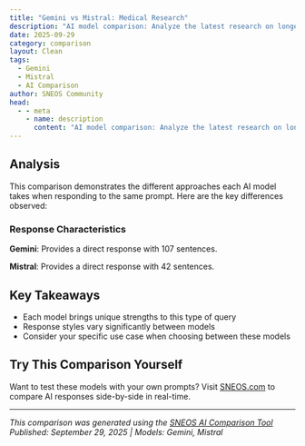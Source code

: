 ```yaml
---
title: "Gemini vs Mistral: Medical Research"
description: "AI model comparison: Analyze the latest research on longevity supplements - what actually works?..."
date: 2025-09-29
category: comparison
layout: Clean
tags:
  - Gemini
  - Mistral
  - AI Comparison
author: SNEOS Community
head:
  - - meta
    - name: description
      content: "AI model comparison: Analyze the latest research on longevity supplements - what actually works?..."
---
```


<ChatComparison
  title="Gemini vs Mistral: Medical Research"
  prompt="Analyze the latest research on longevity supplements - what actually works?"
  :responses='{
    "Gemini": "Okay, let\u0027s delve into the fascinating (and often hyped) world of longevity supplements and analyze what the latest research suggests actually has a potential impact, separating the wheat from the chaff.\n\n**Important Disclaimer:**  This is a rapidly evolving field.  Research findings can change, and what shows promise in animal studies may not translate to humans.  *Always consult with your doctor or a qualified healthcare professional before taking any supplements, especially if you have existing health conditions or are taking medications.*  This information is for informational purposes only and is not a substitute for professional medical advice.\n\n**Key Considerations Before Evaluating Supplements:**\n\n*   **Human Studies are Crucial:**  Much of the initial research on longevity supplements is done on model organisms like yeast, worms (C. elegans), fruit flies, and mice. While these are valuable starting points, **human studies are essential** to determine if the effects translate to humans, and if the dosages are safe and effective.\n*   **Mechanism of Action:** Understanding *how* a substance is supposed to work can help evaluate its potential. Does it target a known aging pathway (e.g., cellular senescence, mTOR, sirtuins, autophagy)? Is there a plausible explanation for its purported benefits?\n*   **Dosage and Bioavailability:**  The dosage used in studies matters.  Also, can the body effectively absorb and utilize the substance (bioavailability)?  Some substances may be poorly absorbed, rendering oral supplementation ineffective.\n*   **Safety Profile:**  A supplement that extends lifespan but causes significant side effects is not a desirable option.  Long-term safety data is especially important for longevity interventions.\n*   **Individual Variability:**  Genetics, lifestyle, and overall health can influence how an individual responds to a supplement.  What works for one person may not work for another.\n*   **Quality Control:** The supplement industry is not always tightly regulated.  Look for products that have been third-party tested for purity and potency (e.g., by USP, NSF International, or ConsumerLab.com).\n\n**Supplements with Some Evidence for Potential Longevity Benefits (in Humans, or with Strong Preclinical Data Supporting Human Trials):**\n\n1.  **Nicotinamide Mononucleotide (NMN) and Nicotinamide Riboside (NR):**\n\n    *   **What they are:** Precursors to NAD\u002B, a crucial coenzyme involved in cellular energy production, DNA repair, and other essential processes. NAD\u002B levels decline with age.\n    *   **Mechanism:**  Boosting NAD\u002B levels is thought to improve cellular function, enhance mitochondrial health, and activate sirtuins (longevity-associated proteins).\n    *   **Research:**\n        *   **Human studies:** Some human trials suggest that NMN and NR can increase NAD\u002B levels and may improve some metabolic parameters (e.g., insulin sensitivity, blood lipid profiles). Some studies have demonstrated improvements in physical performance.\n        *   **Animal studies:**  Extensive research in mice has shown that NMN can extend lifespan, improve cardiovascular health, and protect against neurodegenerative diseases.\n    *   **Caveats:** Long-term effects are still being studied. Optimal dosage is not yet fully established. Some individuals report side effects like flushing or gastrointestinal upset.\n    *   **Latest:** Trials are ongoing to determine efficacy in various health conditions related to aging.\n\n2.  **Resveratrol:**\n\n    *   **What it is:** A polyphenol found in grapes, red wine, and other plants.\n    *   **Mechanism:**  Activates sirtuins, has antioxidant and anti-inflammatory properties, and may improve mitochondrial function.\n    *   **Research:**\n        *   **Human studies:** Some studies suggest that resveratrol can improve cardiovascular health, insulin sensitivity, and cognitive function. However, the bioavailability of resveratrol is relatively low, and high doses may be needed to achieve significant effects.\n        *   **Animal studies:** Resveratrol has been shown to extend lifespan in some animal models, but the results are inconsistent.\n    *   **Caveats:** The evidence for lifespan extension in humans is weak. Bioavailability is a major limitation. Some potential interactions with medications.\n    *   **Latest:** Research is focusing on enhancing bioavailability through formulations like micronized resveratrol or combinations with other compounds.\n\n3.  **Spermidine:**\n\n    *   **What it is:** A polyamine found in foods like wheat germ, soybeans, and aged cheese.\n    *   **Mechanism:**  Induces autophagy (cellular \u0022self-cleaning\u0022), which removes damaged cellular components and promotes cellular health.\n    *   **Research:**\n        *   **Human studies:** Observational studies have linked higher spermidine intake with reduced risk of age-related diseases and increased lifespan.  Some intervention studies suggest cognitive benefits.\n        *   **Animal studies:** Spermidine has been shown to extend lifespan in yeast, worms, flies, and mice.\n    *   **Caveats:** More human intervention trials are needed to confirm the benefits. Dosage and long-term safety need further investigation.\n    *   **Latest:** Clinical trials are exploring the effects of spermidine on cognitive function, cardiovascular health, and immune function.\n\n4.  **Metformin:**\n\n    *   **What it is:** A commonly prescribed medication for type 2 diabetes.\n    *   **Mechanism:**  Complex and not fully understood, but it appears to improve insulin sensitivity, reduce inflammation, and activate AMPK (a cellular energy sensor).\n    *   **Research:**\n        *   **Human studies:** Observational studies have suggested that metformin users may have a lower risk of age-related diseases and increased lifespan. The TAME (Targeting Aging with Metformin) trial is a large-scale study investigating the effects of metformin on age-related outcomes in non-diabetic individuals.\n        *   **Animal studies:** Metformin has been shown to extend lifespan in some animal models.\n    *   **Caveats:** Metformin can cause side effects, such as gastrointestinal upset. It is a prescription medication and should only be taken under the supervision of a doctor. Its use for longevity in healthy individuals is still controversial.\n    *   **Latest:** The TAME trial results are eagerly awaited and could provide important insights into the potential of metformin as an anti-aging intervention.\n\n5.  **Curcumin:**\n\n    *   **What it is:** A compound found in turmeric.\n    *   **Mechanism:**  Has antioxidant, anti-inflammatory, and anti-amyloid properties.\n    *   **Research:**\n        *   **Human studies:** Some studies suggest that curcumin can improve cognitive function, reduce inflammation, and alleviate pain. However, the bioavailability of curcumin is very low.\n        *   **Animal studies:** Curcumin has been shown to extend lifespan in some animal models.\n    *   **Caveats:** Poor bioavailability is a major limitation. Formulations that enhance bioavailability (e.g., with piperine or liposomal curcumin) may be more effective.\n    *   **Latest:** Research is focused on improving the bioavailability of curcumin and investigating its potential in preventing or treating age-related diseases.\n\n6.  **Alpha-Lipoic Acid (ALA):**\n\n    *   **What it is:** A naturally occurring antioxidant.\n    *   **Mechanism:**  May improve mitochondrial function, reduce oxidative stress, and improve insulin sensitivity.\n    *   **Research:**\n        *   **Human studies:** Some studies suggest that ALA can improve diabetic neuropathy, reduce blood pressure, and improve cognitive function.\n        *   **Animal studies:** ALA has been shown to extend lifespan in some animal models.\n    *   **Caveats:** The evidence for lifespan extension in humans is limited.\n    *   **Latest:** Being researched for its effects on mitochondrial health and cognitive decline.\n\n7.  **Glycine and NAC (N-Acetylcysteine):**\n\n    *   **What they are:** Glycine is an amino acid, and NAC is a precursor to glutathione (a powerful antioxidant).\n    *   **Mechanism:** Together they boost glutathione levels, reduce oxidative stress, and improve mitochondrial function.\n    *   **Research:**\n        *   **Human Studies:** Emerging studies suggest that this combination may improve multiple age-related deficits, including oxidative stress, inflammation, endothelial dysfunction, insulin resistance, and mitochondrial dysfunction.\n        *   **Animal Studies:** Show promise in promoting healthy aging.\n    *   **Caveats:** More research is needed.\n\n**Supplements with Less Convincing Evidence or Significant Caveats:**\n\n*   **Telomere-related supplements:** While telomere shortening is associated with aging, directly manipulating telomere length with supplements is complex and potentially risky.  There\u0027s limited evidence that these supplements are safe or effective.\n*   **Many \u0022anti-aging\u0022 proprietary blends:** Often contain a mix of ingredients with little scientific backing or unclear dosages.\n*   **Most herbal remedies marketed for longevity:**  While some herbs may have health benefits, the evidence for lifespan extension is generally weak.\n\n**The Importance of Lifestyle:**\n\nIt\u0027s crucial to remember that supplements are *adjuncts* to a healthy lifestyle, not replacements for it. The most effective strategies for promoting longevity include:\n\n*   **Healthy Diet:**  A balanced diet rich in fruits, vegetables, whole grains, and lean protein.  Consider calorie restriction or intermittent fasting (with medical guidance).\n*   **Regular Exercise:**  Both aerobic and strength training.\n*   **Stress Management:**  Techniques like meditation, yoga, or spending time in nature.\n*   **Adequate Sleep:**  Aim for 7-9 hours of quality sleep per night.\n*   **Social Connection:**  Maintaining strong social relationships.\n*   **Avoidance of Smoking and Excessive Alcohol Consumption:**\n\n**In Conclusion:**\n\nThe field of longevity supplements is exciting but still in its early stages. While some supplements show promise, the evidence is often preliminary, and more research is needed, especially in humans.  A healthy lifestyle remains the foundation for promoting longevity.  Always consult with your doctor before taking any supplements, and be wary of exaggerated claims. Focus on evidence-based strategies and prioritize a holistic approach to health and well-being.\n",
    "Mistral": "As of my last update in October 2023, the field of longevity research is rapidly evolving, with numerous studies exploring various supplements and their potential to extend lifespan and improve healthspan. Here are some of the most promising supplements based on recent research:\n\n### 1. **Resveratrol**\n- **Mechanism**: Activates sirtuins, particularly SIRT1, which are proteins involved in longevity and metabolic regulation.\n- **Efficacy**: Some studies suggest that resveratrol may mimic the effects of caloric restriction, which is known to extend lifespan in various organisms. However, human trials have shown mixed results, and more research is needed to confirm its benefits.\n\n### 2. **Metformin**\n- **Mechanism**: Inhibits mitochondrial complex I, leading to reduced ATP production and activation of AMPK, which regulates cellular energy homeostasis.\n- **Efficacy**: Metformin has been shown to extend lifespan in animal models and is currently being tested in human trials for its anti-aging effects. It is already widely used to treat type 2 diabetes.\n\n### 3. **Nicotinamide Mononucleotide (NMN)**\n- **Mechanism**: A precursor to nicotinamide adenine dinucleotide (NAD\u002B), which is essential for cellular energy metabolism and DNA repair.\n- **Efficacy**: Studies in mice have shown that NMN supplementation can improve mitochondrial function and extend lifespan. Human trials are ongoing to determine its effectiveness.\n\n### 4. **Nicotinamide Riboside (NR)**\n- **Mechanism**: Another precursor to NAD\u002B, similar to NMN.\n- **Efficacy**: NR has been shown to increase NAD\u002B levels and improve various aspects of health, including cardiovascular function and metabolic health. Human trials have shown promising results, but long-term effects on longevity are still under investigation.\n\n### 5. **Fisetin**\n- **Mechanism**: A plant polyphenol that has been shown to have neuroprotective and anti-inflammatory effects.\n- **Efficacy**: Animal studies suggest that fisetin may extend lifespan and improve cognitive function. Human trials are limited, but initial results are encouraging.\n\n### 6. **Pterostilbene**\n- **Mechanism**: Similar to resveratrol, it activates sirtuins and has antioxidant properties.\n- **Efficacy**: Some studies suggest that pterostilbene may have better bioavailability than resveratrol and could be more effective in promoting longevity. However, more research is needed to confirm its benefits.\n\n### 7. **Spermidine**\n- **Mechanism**: Induces autophagy, a cellular process that helps remove damaged cellular components.\n- **Efficacy**: Animal studies have shown that spermidine supplementation can extend lifespan and improve cognitive function. Human trials are ongoing.\n\n### 8. **Quercetin**\n- **Mechanism**: A flavonoid with antioxidant and anti-inflammatory properties.\n- **Efficacy**: Some studies suggest that quercetin may have beneficial effects on cardiovascular health and longevity, but more research is needed to confirm its long-term benefits.\n\n### 9. **Astaxanthin**\n- **Mechanism**: A powerful antioxidant that protects cells from oxidative damage.\n- **Efficacy**: Animal studies have shown that astaxanthin may have anti-aging effects, but human trials are limited.\n\n### 10. **Curcumin**\n- **Mechanism**: A polyphenol with anti-inflammatory and antioxidant properties.\n- **Efficacy**: Some studies suggest that curcumin may have beneficial effects on various aspects of health, including cognitive function and cardiovascular health. However, its bioavailability is low, and more research is needed to confirm its long-term benefits.\n\n### Conclusion\nWhile many supplements show promise in animal studies, human trials are often limited, and long-term effects on longevity are not yet fully understood. It\u0027s important to consult with healthcare professionals before starting any supplement regimen, as individual responses can vary, and some supplements may interact with medications or have side effects.\n\nFor the most current information, it\u0027s advisable to refer to the latest scientific literature and consult with experts in the field of longevity research."
  }'
  published-date="16:28"
/>

## Analysis

This comparison demonstrates the different approaches each AI model takes when responding to the same prompt. Here are the key differences observed:

### Response Characteristics

**Gemini**: Provides a direct response with 107 sentences. 

**Mistral**: Provides a direct response with 42 sentences. 

## Key Takeaways

- Each model brings unique strengths to this type of query
- Response styles vary significantly between models
- Consider your specific use case when choosing between these models

## Try This Comparison Yourself

Want to test these models with your own prompts? Visit [SNEOS.com](https://sneos.com) to compare AI responses side-by-side in real-time.

---

*This comparison was generated using the [SNEOS AI Comparison Tool](https://sneos.com)*
*Published: September 29, 2025 | Models: Gemini, Mistral*
